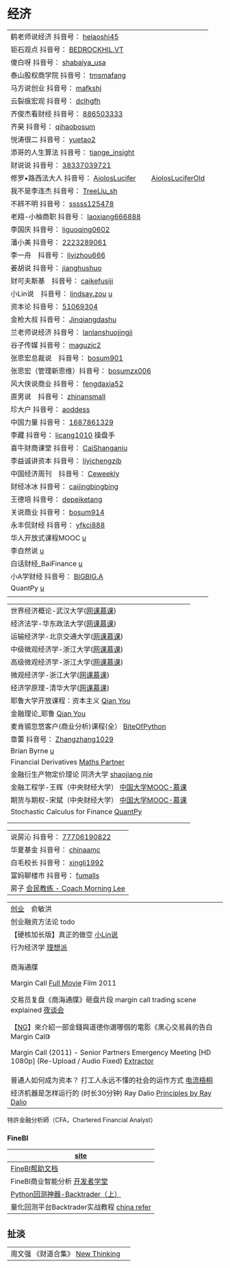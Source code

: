 # 经济

|                                                                                                                                                                                                                                                                                                                                                                                                                                                                                                                                                                                       |
| ------------------------------------------------------------------------------------------------------------------------------------------------------------------------------------------------------------------------------------------------------------------------------------------------------------------------------------------------------------------------------------------------------------------------------------------------------------------------------------------------------------------------------------------------------------------------------------- |
| 鹤老师说经济 抖音号： [helaoshi45](https://www.douyin.com/user/MS4wLjABAAAA\_BNHk7z-Cb6siiuXuGb068BrWZP0y303EoMyXlFPhdVGozhlm836OvGEERpe9DAt?author\_id=2049083474457133\&enter\_from=video\_detail\&enter\_method=video\_title\&from\_gid=6933894070485994767\&group\_id=6933894070485994767\&log\_pb=%7B%22impr\_id%22%3A%22021633805952310fdbddc0300fff0010a86a6170000000faf3213%22%7D)                                                                                                                                                                                                      |
| 钜石观点 抖音号： [BEDROCKHIL.VT](https://www.douyin.com/user/MS4wLjABAAAANKcqjyaKFQRPPQFk7h8k2K0f-GY66juLd2hLtgC9vX68fu-\_wTbR7ySyRYlRCMEW?author\_id=2400935829585758\&enter\_from=video\_detail\&enter\_method=video\_title\&from\_gid=6927664234901933316\&group\_id=6927664234901933316\&log\_pb=%7B%22impr\_id%22%3A%22021633806155252fdbddc0300fff0010a8498840000008d5523d1%22%7D)                                                                                                                                                                                                     |
| 傻白呀 抖音号： [shabaiya\_usa](https://www.douyin.com/user/MS4wLjABAAAAGLwNfNCA8cwEhJTEqlXlvKFYVrVYwUKcF3sAr11jHs0?author\_id=105974054636\&enter\_from=video\_detail\&enter\_method=video\_title\&from\_gid=6984656645632609567\&group\_id=6984656645632609567\&log\_pb=%7B%22impr\_id%22%3A%22021633780014922fdbddc0300fff0010a83d02f0000000ae1bf84%22%7D)                                                                                                                                                                                                                                |
| 泰山股权商学院 抖音号： [tmsmafang](https://www.douyin.com/user/MS4wLjABAAAA9g4Y7BSwsvywfwqb5b2B3fm4xpIx9rQRqCw1mjYF\_GM?author\_id=104200660216\&enter\_from=video\_detail\&enter\_method=video\_title\&from\_gid=7015430334917643531\&group\_id=7015430334917643531\&log\_pb=%7B%22impr\_id%22%3A%222021100906330201015022203856058C65%22%7D)                                                                                                                                                                                                                                                  |
| 马方说创业 抖音号： [mafkshj](https://www.douyin.com/user/MS4wLjABAAAArTLizOiyzDCUVmw1RSDZsY0O\_JtBR51nROhMx26N1pU?enter\_from=recommend\&enter\_method=video\_title\&from\_gid=7017281290290433310\&is\_full\_screen=0)                                                                                                                                                                                                                                                                                                                                                                       |
| 云裂痕宏观 抖音号： [dclhgfh](https://www.douyin.com/user/MS4wLjABAAAA3an2OMi6QAqzIEsu4dsf5nOvUbP3ATpaWtqEiVVn-Ng)                                                                                                                                                                                                                                                                                                                                                                                                                                                                             |
| 齐俊杰看财经 抖音号： [886503333](https://www.douyin.com/user/MS4wLjABAAAAY-lAIB3cMPwHych9oyFlxcERzYUs9Mqh7WyoR1lpVRY?author\_id=3361099874\&enter\_from=video\_detail\&enter\_method=video\_title\&from\_gid=6915573683134172416\&group\_id=6915573683134172416\&log\_pb=%7B%22impr\_id%22%3A%22021633806893127fdbddc0200fff0030a925bcf000000383a4098%22%7D)                                                                                                                                                                                                                                   |
| 齐昊 抖音号： [qihaobosum](https://www.douyin.com/user/MS4wLjABAAAAp\_j6ZSKtLiJehg0PhVoz-Oj52Ap8sw-z79KBFFP9pS-qQg0WMtZFJzpkNwEpw4jO?author\_id=1547739851923656\&enter\_from=follow\&enter\_method=comment\&from\_gid=7016918116479323403\&group\_id=7016918116479323403)                                                                                                                                                                                                                                                                                                                  |
| 悦涛很二 抖音号： [yuetao2](https://www.douyin.com/user/MS4wLjABAAAAlyOF3a2-ARY8F-h\_2VQKjsYha59b\_sXxlpHM9Ephzbw?author\_id=75755692616\&enter\_from=video\_detail\&enter\_method=video\_title\&from\_gid=6897850895124532484\&group\_id=6897850895124532484\&log\_pb=%7B%22impr\_id%22%3A%22021633810171946fdbddc0300fff0010a86969e000001301fa8ff%22%7D)                                                                                                                                                                                                                                    |
| 添哥的人生算法 抖音号： [tiange\_insight](https://www.douyin.com/user/MS4wLjABAAAAaGUhSkRFb5Ij0AM3UE7rjGgOJ1pRkX-4DbJtk8hS69HaLvcF-cq9ha36JKAchgKc?author\_id=1574123930394510\&enter\_from=video\_detail\&enter\_method=video\_title\&from\_gid=6923900477797043464\&group\_id=6923900477797043464\&log\_pb=%7B%22impr\_id%22%3A%22021633806462054fdbddc0100fff0030ad350300000000bb83949%22%7D)                                                                                                                                                                                                 |
| 财说说 抖音号： [38337039721](https://www.douyin.com/user/MS4wLjABAAAAJbXYD6uJyWgM7\_3pqRSCP7peZEcCxsrnwOhUzdBFTgg?enter\_from=follow\&enter\_method=video\_title\&from\_gid=7016886681278237952\&is\_full\_screen=0)                                                                                                                                                                                                                                                                                                                                                                        |
| 修罗•路西法大人 抖音号： [AiolosLucifer](https://www.douyin.com/user/MS4wLjABAAAATD4MQ8uF\_4Jyufu-kk-sfi\_ly1JOPkmojA00RVOOhbRzyVLzrkuDsgZP0VGf4pgb?enter\_from=search\_result\&enter\_method=search\_result\&extra\_params=%7B%22search\_id%22%3A%2220211010031102010150132072481C29C1%22%2C%22search\_result\_id%22%3A%224240143713316077%22%2C%22search\_keyword%22%3A%22%E4%BF%AE%E7%BD%97%E8%B7%AF%E8%A5%BF%E6%B3%95%E5%A4%A7%E4%BA%BA%22%2C%22search\_type%22%3A%22video%22%7D)　　 [AiolosLuciferOld](https://www.douyin.com/user/MS4wLjABAAAAYDI3R0ixgXnaUzqNju34YirhskUzCu2cZpd8A-D\_pnk) |
| 我不是李连杰 抖音号： [TreeLiu\_sh](https://www.douyin.com/user/MS4wLjABAAAAPeJG-dwlKVAwJtZYaEH7goDRUc416aNwsDJjGnUW6KE?author\_id=94076180054\&enter\_from=video\_detail\&enter\_method=video\_title\&from\_gid=6919857482819030280\&group\_id=6919857482819030280\&log\_pb=%7B%22impr\_id%22%3A%22021633806959373fdbddc0300fff0010a8a1121000000089d5a95%22%7D)                                                                                                                                                                                                                                |
| 不辨不明 抖音号： [sssss125478](https://www.douyin.com/user/MS4wLjABAAAAFtoPS2rxoMGHjKb1\_jaiVlAnPxV9JiKg3mh4s5aVuBTu70\_YDq5d3XmU9y-l4\_GX?enter\_from=follow\&enter\_method=video\_title\&from\_gid=7016310505354693899\&is\_full\_screen=0)                                                                                                                                                                                                                                                                                                                                                |
| 老翔-小柚商职 抖音号： [laoxiang666888](https://www.douyin.com/user/MS4wLjABAAAA4n7U-qm8SofQU39etlRGULgbb9OQrZpZuD5Hpgk7vcDFwL05Wc-\_k6ZfGEvtnpMO?author\_id=1745667028682819\&enter\_from=video\_detail\&enter\_method=video\_title\&from\_gid=6918847435959733517\&group\_id=6918847435959733517\&log\_pb=%7B%22impr\_id%22%3A%22021633807128025fdbd400a040000000a70528700000020cd9e3a%22%7D)                                                                                                                                                                                                 |
| 李国庆 抖音号： [liguoqing0602](https://www.douyin.com/user/MS4wLjABAAAAyw7nJSeoJAWQUr21hNjUzG4LCqn-gXObOKnCKKTICV69UlOvvG37ijw5FAycPoWX?author\_id=3315755127420029\&enter\_from=video\_detail\&enter\_method=video\_title\&from\_gid=6903652616086113539\&group\_id=6903652616086113539\&log\_pb=%7B%22impr\_id%22%3A%22021633809092854fdbddc0100fff0030ace165d0000002ade9791%22%7D)                                                                                                                                                                                                       |
| 潘小美 抖音号： [2223289061](https://www.douyin.com/user/MS4wLjABAAAAjPUhpWzsvp11t5eZmnT5cc5mLcRzxjJzP-j4cntIapk?author\_id=106124342748\&enter\_from=follow\&enter\_method=comment\&from\_gid=7016975281822944525\&group\_id=7016975281822944525\&log\_pb=%7B%22impr\_id%22%3A%22202110100507120101511852092022CFF0%22%7D)                                                                                                                                                                                                                                                                  |
| 李一舟　抖音号： [liyizhou666](https://www.douyin.com/user/MS4wLjABAAAAfJbYiohY4syKtJ5pCwbCV-KgSFQCnPMUiyRRWjBrdEo?enter\_from=recommend\&enter\_method=video\_title\&from\_gid=7008101249878887715\&is\_full\_screen=0)                                                                                                                                                                                                                                                                                                                                                                      |
| 姜胡说 抖音号： [jianghushuo](https://www.douyin.com/user/MS4wLjABAAAAxaSHyjKQyfWHKjIS1mYbpxxEQZpT8ogl\_eyks2M\_Twc?enter\_from=recommend\&enter\_method=video\_title\&from\_gid=7017782129727671582\&is\_full\_screen=0)                                                                                                                                                                                                                                                                                                                                                                    |
| 财可夫斯基　抖音号： [caikefusiji](https://www.douyin.com/user/MS4wLjABAAAA\_n-dkRyE1i9eqS8gInTOrs4ihqFN44\_54ALL22fJpDg)                                                                                                                                                                                                                                                                                                                                                                                                                                                                       |
| 小Lin说　抖音号： [lindsay.zou](https://www.douyin.com/user/MS4wLjABAAAAunpkE2IXyHAxm4A24G5d1Cf5141pnZy8HwNR5f2-6pI\_GYBVR-Pv23uFyfMPB\_9I)   [u](https://www.youtube.com/c/Lindsay%E8%AF%B4/playlists)                                                                                                                                                                                                                                                                                                                                                                                      |
| 资本论 抖音号： [51069304](https://www.douyin.com/user/MS4wLjABAAAAd23jWkNJ2yPXAQseofIP-mEdScK7NhS5LFQun6nIjhs)                                                                                                                                                                                                                                                                                                                                                                                                                                                                              |
| 金枪大叔 抖音号： [Jinqiangdashu](https://www.douyin.com/user/MS4wLjABAAAAT4iFvoTOtlJCDuUMyovtft5NLQOnQZ-HECl7EGe-rT0)                                                                                                                                                                                                                                                                                                                                                                                                                                                                        |
| 兰老师说经济 抖音号： [lanlanshuojingji](https://www.douyin.com/user/MS4wLjABAAAAiBGWl5DacpdCBgNnGN61udRkiKrtEhdyYyUBkJWD1Fc)                                                                                                                                                                                                                                                                                                                                                                                                                                                                   |
| 谷子传媒 抖音号： [maguzic2](https://www.douyin.com/user/MS4wLjABAAAAlqT0dQrHBDj3KDueccBqy26GOQu41gz12kjPASA3TI4Bya1LU4vWPuRYWF-\_7iXR)                                                                                                                                                                                                                                                                                                                                                                                                                                                       |
| 张思宏总裁说　抖音号： [bosum901](https://www.douyin.com/user/MS4wLjABAAAAND\_3IaHSdng6rtAAmm4HdGeflKcRhk3uILpXBIH09ND13OYLVkFvUrloO3Bbf8Yk)                                                                                                                                                                                                                                                                                                                                                                                                                                                     |
| 张思宏（管理新思维）抖音号： [bosumzx006](https://www.douyin.com/user/MS4wLjABAAAAOFDZS\_ry0l-JSmBfpMcTbNhhi8RLjU6MSL9ef4YVR\_4)                                                                                                                                                                                                                                                                                                                                                                                                                                                                    |
| 风大侠说商业  抖音号： [fengdaxia52](https://www.douyin.com/user/MS4wLjABAAAAvapkZLspI9dozTIiSxb70wgsR7lbXgaE3JlmJQRlKVM)                                                                                                                                                                                                                                                                                                                                                                                                                                                                       |
| 直男说　抖音号： [zhinansmall](https://www.douyin.com/user/MS4wLjABAAAAk9zJpv9Yaq6Qp97yLY6ptjwhdDCs6xDxtgEDfjJ8WUAAVOInLRNNLJVF76h88ORw)                                                                                                                                                                                                                                                                                                                                                                                                                                                      |
| 珍大户 抖音号： [aoddess](https://www.douyin.com/user/MS4wLjABAAAA5b9N0ZvpGH3e0v-6tSeueJp7dBgEz5WI0uvPQpPhur0)                                                                                                                                                                                                                                                                                                                                                                                                                                                                               |
| 中国力量 抖音号： [1687861329](https://www.douyin.com/user/MS4wLjABAAAAEQaR2jbponuEbaRFCqVxnhnbeoYrgxOWHoxDmFJqoBs)                                                                                                                                                                                                                                                                                                                                                                                                                                                                           |
| 李藏 抖音号： [licang1010](https://www.douyin.com/user/MS4wLjABAAAASBGV3zu4AZvkSmfPv3Hy\_OAKWkk5IkVVUlg\_CX9-nrHNj3kjIAFNDeCZkczRagBR)  操盘手                                                                                                                                                                                                                                                                                                                                                                                                                                                 |
| 喜牛财商课堂 抖音号： [CaiShanganiu](https://www.douyin.com/user/MS4wLjABAAAACiBZbKgsEVv3vdpe2V4Ys5A2CMM11fZ1nWu5UwQi2H3Gzz4Rp1PNCojbX4vnULAT)                                                                                                                                                                                                                                                                                                                                                                                                                                                  |
| 李益诚讲资本 抖音号： [liyichengzib](https://www.douyin.com/user/MS4wLjABAAAAyjcLszXnbANEj9sDrwxfmcrWZh0a7lENjC3GNHtTVG02esJ6jr8\_n5rDD-cseq-Z)                                                                                                                                                                                                                                                                                                                                                                                                                                                 |
| 中国经济周刊　抖音号： [Ceweekly](https://www.douyin.com/user/MS4wLjABAAAAT-I3LwDkBbciuq-xFhsTKNgjqjWEqVznB4uLW\_uza4c)                                                                                                                                                                                                                                                                                                                                                                                                                                                                          |
| 财经冰冰  抖音号： [caijingbingbing](https://www.douyin.com/user/MS4wLjABAAAAWYNYSwsp\_7zCDrev89IeIIwpOXib2fATs2vlGojzXzvxfqox3-63acTp3gGIpxTd)                                                                                                                                                                                                                                                                                                                                                                                                                                               |
| 王德培 抖音号： [depeiketang](https://www.douyin.com/user/MS4wLjABAAAAaB\_m2uTMMcz0ALDjTX8f963-GEdXBTzjVLPIbal4C6VL5XseNUx7nJshlIjxN6hf)                                                                                                                                                                                                                                                                                                                                                                                                                                                     |
| 关说商业 抖音号： [bosum914](https://www.douyin.com/user/MS4wLjABAAAACmBZ4zYlaxgm6X\_F3Ftf6fy8MtI-S5RJ0gxmdHzdUw053OrpM1PB389Ttj7h2kvB)                                                                                                                                                                                                                                                                                                                                                                                                                                                       |
| 永丰侃财经 抖音号： [yfkcj888](https://www.douyin.com/user/MS4wLjABAAAAO2Et1rywunNnxYYjJLfrOZ3wuzaoAjB3VzPBzHsgYBo)                                                                                                                                                                                                                                                                                                                                                                                                                                                                            |
| 华人开放式课程MOOC [u](https://www.youtube.com/c/%E5%8D%8E%E4%BA%BA%E5%BC%80%E6%94%BE%E5%BC%8F%E8%AF%BE%E7%A8%8BMOOC/playlists)                                                                                                                                                                                                                                                                                                                                                                                                                                                              |
| 李自然说 [u](https://www.youtube.com/channel/UCgLUl1WDoDXUtxPaZeSZHsw)                                                                                                                                                                                                                                                                                                                                                                                                                                                                                                                    |
| 白话财经\_BaiFinance [u](https://www.youtube.com/channel/UCNjkVRkb\_-\_0KCtiO6cRkmg)                                                                                                                                                                                                                                                                                                                                                                                                                                                                                                      |
| 小A学财经 抖音号： [BIGBIG.A](https://www.douyin.com/user/MS4wLjABAAAA8t3b1dsGNvJgc6cUe-Bm2JCyqtrs\_c1zJZT6TmgxurkcAyap5aE-PRXpLX2tFuiu)                                                                                                                                                                                                                                                                                                                                                                                                                                                      |
| QuantPy [u](https://www.youtube.com/@QuantPy/playlists)                                                                                                                                                                                                                                                                                                                                                                                                                                                                                                                               |
|                                                                                                                                                                                                                                                                                                                                                                                                                                                                                                                                                                                       |

|                                                                                                                     |
| ------------------------------------------------------------------------------------------------------------------- |
| 世界经济概论-武汉大学([网课慕课](https://www.youtube.com/playlist?list=PLqlw88i7XLoxhqOjylcAQhn9HpLAB9Kdr))                       |
| 经济法学-华东政法大学([网课慕课](https://www.youtube.com/playlist?list=PLqlw88i7XLowwCj2vWc6C\_cKCU-nVbhkm))                      |
| 运输经济学-北京交通大学([网课慕课](https://www.youtube.com/playlist?list=PLqlw88i7XLow6gQ3pYm9l83XTOeSNe9fg))                      |
| 中级微观经济学-浙江大学([网课慕课](https://www.youtube.com/playlist?list=PLqlw88i7XLozLFymMg6jrG2NvrzY0zTWy))                      |
| 高级微观经济学-浙江大学([网课慕课](https://www.youtube.com/playlist?list=PLqlw88i7XLoyCy9cb4rtH5U8b1gFrAJTl))                      |
| 微观经济学-浙江大学([网课慕课](https://www.youtube.com/playlist?list=PLqlw88i7XLozr0iichVYx478mfLkEt\_sD))                       |
| 经济学原理-清华大学([网课慕课](https://www.youtube.com/playlist?list=PLqlw88i7XLoy\_7te3JITb92p3ydWy9wg1))                       |
| 耶鲁大学开放课程：资本主义 [Qian You](https://www.youtube.com/playlist?list=PLAEDA339484D8E413)                                  |
| 金融理论\_耶鲁 [Qian You](https://www.youtube.com/playlist?list=PLzyul8BgWXKz6mTaCrG-qS-X6FmnnXjA8)                       |
| 麦肯锡忽悠客户(商业分析)课程(全） [BiteOfPython](https://www.youtube.com/playlist?list=PL4R4917X9BkGC\_8obJ-Xz5SANRTvw7EG7)        |
| 章蕾 抖音号： [Zhangzhang1029](https://www.douyin.com/user/MS4wLjABAAAAtAlTPy3ye9FceaFLJ1UMOs76nOSfzZG5JDnTHr0o458)       |
| Brian Byrne [u](https://www.youtube.com/c/BrianByrneFinance/playlists)                                              |
| Financial Derivatives [Maths Partner](https://www.youtube.com/playlist?list=PLg5nrpKdkk2BZoZYAg2d6Ma3HZ5p9h35i)     |
| 金融衍生产物定价理论 同济大学 [shaojiang nie](https://www.youtube.com/@shaojiangnie8733/videos)                                   |
| 金融工程学-王辉（中央财经大学） [中国大学MOOC-慕课](https://www.youtube.com/playlist?list=PLBPbUxsZM4SZNbx\_NiVlGXJ-xqT5kYkyq)           |
| 期货与期权-宋斌（中央财经大学） [中国大学MOOC-慕课](https://www.youtube.com/playlist?list=PLBPbUxsZM4SaA8hFf4krZh\_yotY5hSGsJ)           |
| Stochastic Calculus for Finance [QuantPy](https://www.youtube.com/playlist?list=PLqpCwow11-Oo00Pw37mwV2WqtfD2FZePY) |
|                                                                                                                     |
|                                                                                                                     |

|                                                                                                                                                                                                                                         |
| --------------------------------------------------------------------------------------------------------------------------------------------------------------------------------------------------------------------------------------- |
| 说房沁 抖音号： [77706190822](https://www.douyin.com/user/MS4wLjABAAAA8Bdr\_mW9MhX5BnUQjYac3wzXbOvph9Bp\_41jfKmB7o1jIRcvnEHsUeJfHtmwSwcD?enter\_from=recommend\&enter\_method=video\_title\&from\_gid=7014315812341255460\&is\_full\_screen=0) |
| 华夏基金 抖音号： [chinaamc](https://www.douyin.com/user/MS4wLjABAAAA0uVLKr7Wuc6iofQyCAjKoRwOIM1FXmCaPGcesYZfix24co9x-K77Z-srof3MIuFK)                                                                                                          |
| 白毛校长 抖音号： [xingli1992](https://www.douyin.com/user/MS4wLjABAAAAK3bmhgD6\_-RLoPhRlkZC1J-hTP2S-dpD9QWKVhIJtJ8llm5r\_hAzcv-yQzTuDGq5)                                                                                                      |
| 富妈聊楼市 抖音号： [fumalls](https://www.douyin.com/user/MS4wLjABAAAA4tSJaqSHNXZXuda9519EWOiij8aCDHSz0\_lAhn-rDywSa662pfy9A8a1xY6fWmKK)                                                                                                         |
| 房子 [会民教练 - Coach Morning Lee](https://www.youtube.com/playlist?list=PLYpDJ\_MqTTZpOlAxRQAVslRdOwCjWaCZe)                                                                                                                                |

|                                                                                                                                                                                                                                                                                                                                                                                                                                                                                                                        |
| ---------------------------------------------------------------------------------------------------------------------------------------------------------------------------------------------------------------------------------------------------------------------------------------------------------------------------------------------------------------------------------------------------------------------------------------------------------------------------------------------------------------------- |
| [创业](https://www.youtube.com/watch?v=fuQd3MAKFfk)　俞敏洪                                                                                                                                                                                                                                                                                                                                                                                                                                                                  |
| 创业融资方法论 todo                                                                                                                                                                                                                                                                                                                                                                                                                                                                                                           |
| 【硬核加长版】真正的做空 [小Lin说](https://www.youtube.com/watch?v=--KnsLGfXWM)                                                                                                                                                                                                                                                                                                                                                                                                                                                      |
| 行为经济学 [理想派](https://www.youtube.com/playlist?list=PL9npAsaJ90uI1WztaodMgy3Y7gzl22HrB)                                                                                                                                                                                                                                                                                                                                                                                                                                  |
| <p>商海通牒</p><p>Margin Call <a href="https://www.youtube.com/watch?v=HxWkfqXpLgI">Full Movie</a> Film 2011</p><p>交易员复盘《商海通牒》砸盘片段 margin call trading scene explained <a href="https://www.youtube.com/watch?v=gQWCxRsbx4A">夜谈会</a></p><p>【<a href="https://www.youtube.com/watch?v=cw8knIEYylc">NG</a>】來介紹一部金錢與道德你選哪個的電影《黑心交易員的告白 Margin Call》</p><p>Margin Call (2011) - Senior Partners Emergency Meeting [HD 1080p] (Re-Upload / Audio Fixed) <a href="https://www.youtube.com/watch?v=Hhy7JUinlu0">Extractor</a></p> |
| 普通人如何成为资本？ 打工人永远不懂的社会的运作方式 [电流梧桐](https://www.douyin.com/video/7147197628885830952)                                                                                                                                                                                                                                                                                                                                                                                                                                    |
| 经济机器是怎样运行的 (时长30分钟) Ray Dalio [Principles by Ray Dalio](https://www.youtube.com/watch?v=rFV7wdEX-Mo)                                                                                                                                                                                                                                                                                                                                                                                                                   |

特許金融分析師（CFA，Chartered Financial Analyst）

### FineBI

| [site](https://www.finebi.com)                                                                               |
| ------------------------------------------------------------------------------------------------------------ |
| [FineBI帮助文档](https://help.finebi.com/513/)                                                                   |
| FineBI商业智能分析 [开发者学堂](https://www.youtube.com/playlist?list=PLGmd9-PCMLhZCgjOj4wgjMSnR08jCnq73)               |
| [Python回测神器-Backtrader（上）](https://zhuanlan.zhihu.com/p/261735195)                                           |
| 量化回测平台Backtrader实战教程 [china refer](https://www.youtube.com/playlist?list=PLHxM50fGnEoVSkh8PAI7dTWtEFJuu9Yom) |

## 扯淡

|                                                                                                      |   |
| ---------------------------------------------------------------------------------------------------- | - |
| 周文强 《财道合集》 [New Thinking](https://www.youtube.com/playlist?list=PL\_QvAG3g5DBpwDZEACj1KVVQ7oqmYiEqj) |   |
